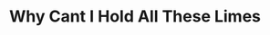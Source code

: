 ---
layout: post
title:  "Why Cant I Hold All These Limes"
categories: meme-template
template_id: 408
---